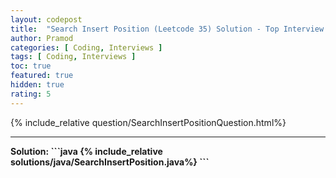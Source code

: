 ```yaml
---
layout: codepost
title:  "Search Insert Position (Leetcode 35) Solution - Top Interview Question"
author: Pramod
categories: [ Coding, Interviews ]
tags: [ Coding, Interviews ]
toc: true
featured: true
hidden: true
rating: 5
---
```


{% include_relative question/SearchInsertPositionQuestion.html%}
<hr>
<b>Solution:<b>
```java
{% include_relative solutions/java/SearchInsertPosition.java%}
```
